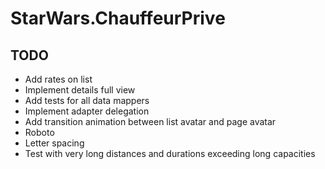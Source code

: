 # StarWars.ChauffeurPrive



## TODO

- Add rates on list
- Implement details full view
- Add tests for all data mappers
- Implement adapter delegation
- Add transition animation between list avatar and page avatar
- Roboto
- Letter spacing
- Test with very long distances and durations exceeding long capacities